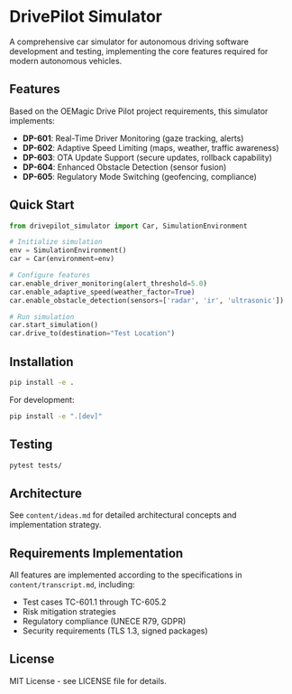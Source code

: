 # DrivePilot Simulator

A comprehensive car simulator for autonomous driving software development and testing, implementing the core features required for modern autonomous vehicles.

## Features

Based on the OEMagic Drive Pilot project requirements, this simulator implements:

- **DP-601**: Real-Time Driver Monitoring (gaze tracking, alerts)
- **DP-602**: Adaptive Speed Limiting (maps, weather, traffic awareness)
- **DP-603**: OTA Update Support (secure updates, rollback capability)
- **DP-604**: Enhanced Obstacle Detection (sensor fusion)
- **DP-605**: Regulatory Mode Switching (geofencing, compliance)

## Quick Start

```python
from drivepilot_simulator import Car, SimulationEnvironment

# Initialize simulation
env = SimulationEnvironment()
car = Car(environment=env)

# Configure features
car.enable_driver_monitoring(alert_threshold=5.0)
car.enable_adaptive_speed(weather_factor=True)
car.enable_obstacle_detection(sensors=['radar', 'ir', 'ultrasonic'])

# Run simulation
car.start_simulation()
car.drive_to(destination="Test Location")
```

## Installation

```bash
pip install -e .
```

For development:

```bash
pip install -e ".[dev]"
```

## Testing

```bash
pytest tests/
```

## Architecture

See `content/ideas.md` for detailed architectural concepts and implementation strategy.

## Requirements Implementation

All features are implemented according to the specifications in `content/transcript.md`, including:

- Test cases TC-601.1 through TC-605.2
- Risk mitigation strategies
- Regulatory compliance (UNECE R79, GDPR)
- Security requirements (TLS 1.3, signed packages)

## License

MIT License - see LICENSE file for details.